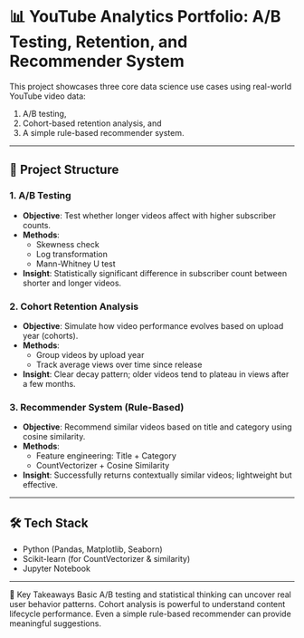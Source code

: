 # 📊 YouTube Analytics Portfolio: A/B Testing, Retention, and Recommender System

This project showcases three core data science use cases using real-world YouTube video data:  
1. A/B testing,  
2. Cohort-based retention analysis, and  
3. A simple rule-based recommender system.  

---

## 📁 Project Structure

### 1. A/B Testing
- **Objective**: Test whether longer videos affect with higher subscriber counts.
- **Methods**:
  - Skewness check
  - Log transformation
  - Mann-Whitney U test
- **Insight**: Statistically significant difference in subscriber count between shorter and longer videos.

### 2. Cohort Retention Analysis
- **Objective**: Simulate how video performance evolves based on upload year (cohorts).
- **Methods**:
  - Group videos by upload year
  - Track average views over time since release
- **Insight**: Clear decay pattern; older videos tend to plateau in views after a few months.

### 3. Recommender System (Rule-Based)
- **Objective**: Recommend similar videos based on title and category using cosine similarity.
- **Methods**:
  - Feature engineering: Title + Category
  - CountVectorizer + Cosine Similarity
- **Insight**: Successfully returns contextually similar videos; lightweight but effective.

---

## 🛠️ Tech Stack
- Python (Pandas, Matplotlib, Seaborn)
- Scikit-learn (for CountVectorizer & similarity)
- Jupyter Notebook

---

🔑 Key Takeaways
Basic A/B testing and statistical thinking can uncover real user behavior patterns.
Cohort analysis is powerful to understand content lifecycle performance.
Even a simple rule-based recommender can provide meaningful suggestions.
